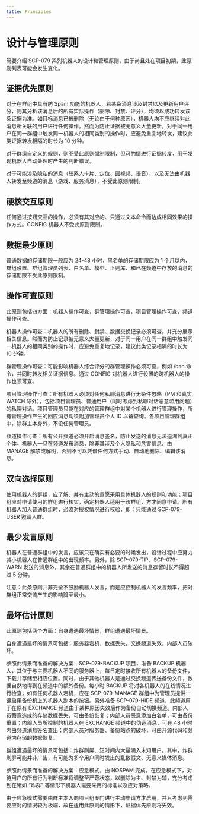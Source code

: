 ```yaml
---
title: Principles
---
```


<link rel="stylesheet" href="/css/chinese.css">

# 设计与管理原则

简要介绍 SCP-079 系列机器人的设计和管理原则，由于尚且处在项目初期，此原则列表可能会发生变化。

## 证据优先原则

对于在群组中具有防 Spam 功能的机器人，若某条消息涉及封禁以及更新用户评分，则其分析该消息后的所有实际操作（删除、封禁、评分），均须以成功转发该条证据为准。如目标消息已被删除（无论由于何种原因），机器人均不应继续对此消息所关联的用户进行任何操作。然而为防止证据被无意义大量更新，对于同一用户在同一群组中触发同一机器人的相同类别的操作时，应避免重复地转发，建议此类证据转发相隔的时长为 10 分钟。

对于群组自定义的规则，则不受此原则强制限制，但可酌情进行证据转发，用于发现机器人自动处理时产生的判断错误。

对于可能涉及隐私的消息（联系人卡片、定位、圆视频、语音），以及无法由机器人转发至频道的消息（游戏、服务消息），不受此原则限制。

## 硬核交互原则

任何通过按钮交互的操作，必须有其对应的、只通过文本命令而达成相同效果的操作方式。CONFIG 机器人不受此原则限制。

## 数据最少原则

普通数据的存储期限一般应为 24-48 小时，黑名单的存储期限应为 1 个月以内，群组设置、群组管理员列表、白名单、模型、正则库、和已在频道中存放的消息的存储期限不受此原则限制。

## 操作可查原则

此原则包括四方面：机器人操作可查，群管理操作可查，项目管理操作可查，频道操作可查。

机器人操作可查：机器人的所有删除、封禁、数据交换记录必须可查，并充分展示相关信息。然而为防止记录被无意义大量更新，对于同一用户在同一群组中触发同一机器人的相同类别的操作时，应避免重复地记录，建议此类记录相隔的时长为 10 分钟。

群管理操作可查：可能影响机器人综合评分的群管理操作必须可查，例如 /ban 命令，并同时转发相关证据信息。通过 CONFIG 对机器人进行设置的跨机器人的操作也须可查。

项目管理操作可查：所有机器人必须对任何私聊消息进行无条件忽略（PM 和真实 WATCH 除外），包括项目管理员、普通用户（同时考虑到私聊对话恶意滥用问题）的私聊对话。项目管理员只能在对应的管理群组中对某个机器人进行管理操作，所有管理操作产生的回应消息均须附加管理员个人 ID 以备查询。各项目管理群组中，除群主本身外，不设任何管理员。

频道操作可查：所有公开频道必须开启消息签名，防止发送的消息无法追溯到真正个体。机器人一旦在频道发布消息，除非其涉及个人隐私和危害信息、由 MANAGE 解禁或解明，否则不可以凭借任何方式手动、自动地删除、编辑该消息。

## 双向选择原则

使用机器人的群组，应了解、并有主动的意愿采用具体机器人的规则和功能；项目组应对申请使用的群组进行核实，确定机器人适用于该群组，方才同意申请。所有机器人加入普通群组时，必须对授权情况进行校验，即：只能通过 SCP-079-USER 邀请入群。

## 最少发言原则

机器人在普通群组中的发言，应该只在确实有必要的时候发出，设计过程中应努力减小机器人在普通群组中的出现频率。另外，除 SCP-079-TIP、SCP-079-WARN 发送的消息外，其余在普通群组中的机器人所发送的消息存留时长不得超过 5 分钟。

注意：此条原则并非完全不鼓励机器人发言，而是应控制机器人的发言频率，把对群组正常交流产生的影响降至最小。

## 最坏估计原则

此原则包括两个方面：自身遭遇最坏情景，群组遭遇最坏情景。

自身遭遇最坏的情景可包括：服务器宕机，数据丢失，交换频道失效，内部人员破坏。

参照此情景而准备的解决方案：SCP-079-BACKUP 项目，准备 BACKUP 机器人，其位于与主要机器人不同的服务器上，每日定时接收所有机器人的备份文件，下载并存储至相应位置。同时，由于其他机器人是通过交换频道传送备份文件，数据自然地得到在频道中的额外备份。每小时 BACKUP 将对各机器人的在线情况进行检查，如有任何机器人宕机，应在 SCP-079-MANAGE 群组中为管理员提供一键启用备份机上的机器人副本的按钮。另外准备 SCP-079-HIDE 频道，此频道用于在原有 EXCHANGE 频道由于某种原因失效后作为备份自动切换频道。内部人员蓄意造成的存储数据丢失，可由备份恢复；内部人员恶意添加白名单，可由备份重置；内部人员所控制的机器人在 EXCHANGE 频道中的伪造消息，可在 48 小时内由频道消息签名查出；内部人员对服务器、备份站点的破坏，可由开源代码和频道内存储的数据恢复。

群组遭遇最坏的情景可包括：炸群刷屏、短时间内大量涌入未知用户。其中，炸群刷屏可能并非广告，有可能为多个用户同时发出的乱数假文、无意义媒体消息。

参照此情景而准备的解决方案：应急模式，由 NOSPAM 完成。在应急模式下，对待用户的所有行为判断标准将调整至严苛状态，以删除为主、封禁为辅，充分考虑到在诸如 “炸群” 等情形下机器人需要采用的标准以及应对策略。

由于应急模式需要由群主本人向项目组专门进行主动申请方才启用，并且考虑到需要应对的情况较为极端，故在适用此原则的情形下，证据优先原则将失效。

<audio src="/audio/door/dooropenpage.ogg" autoplay></audio>
